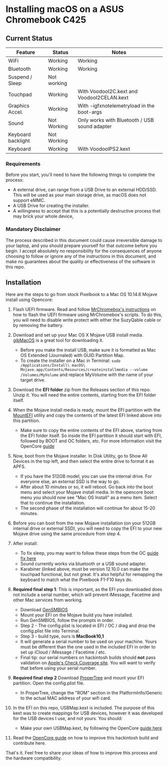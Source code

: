 # Installing macOS on a ASUS Chromebook C425


## Current Status


| Feature            | Status               | Notes                                                             |
|--------------------|----------------------|-------------------------------------------------------------------|
| WiFi               | Working              | Working                                                           |
| Bluetooth          | Working              | Working                                                           |
| Suspend / Sleep    | Not working          |                                                                   |
| Touchpad           | Working              | With VoodooI2C.kext and VoodooI2CELAN.kext                        |
| Graphics Accel.    | Working              | With -igfxnotelemetryload in the boot-args                        |
| Sound              | Not Working          | Only works with Bluetooth / USB sound adapter                     |
| Keyboard backlight | Not Working          |                                                                   |
| Keyboard           | Working              | With VoodoolPS2.kext                                              |


### Requirements

Before you start, you'll need to have the following things to complete the process:

- A external drive, can range from a USB Drive to an external HDD/SSD. This will be used as your main storage drive, as macOS does not support eMMC.
- A USB Drive for creating the installer.
- A willingness to accept that this is a potentially destructive process that may brick your whole device,

### Mandatory Disclaimer

The process described in this document could cause irreversible damage to your laptop, and
you should prepare yourself for that outcome before you begin. I accept absolutely no responsibility for the consequences of anyone choosing to follow or ignore any of the instructions in this document, and make no guarantees about the quality or effectiveness of the
software in this repo.

## Installation

Here are the steps to go from stock Pixelbook to a Mac OS 10.14.6 Mojave install using Opencore:

1. Flash UEFI firmware. Read and follow [MrChromebox's instructions](https://mrchromebox.tech) on how to flash the UEFI firmware using MrChromebox's scripts. To do this, you will need to disable write protect with either the SuzyQable cable or by removing the battery. 
2. Download and set up your Mac OS X Mojave USB install media. [gibMacOS](https://github.com/corpnewt/gibMacOS) is a great tool for downloading it. 
    - Before you make the install USB, make sure it is formatted as Mac OS Extended (Journaled) with GUID Partition Map.
    - To create the installer on a Mac in Terminal: `sudo /Applications/Install\ macOS\ Mojave.app/Contents/Resources/createinstallmedia --volume /Volumes/MyVolume` and replace MyVolume with the name of your target drive.

3. Download the **EFI folder** zip from the Releases section of this repo. Unzip it. You will need the entire contents, starting from the EFI folder itself.
    
4. When the Mojave install media is ready, mount the EFI partition with the [MountEFI](https://github.com/corpnewt/MountEFI) utility and copy the contents of the latest EFI linked above into this partition.
    - Make sure to copy the entire contents of the EFI above, starting from the EFI folder itself. So inside the EFI partition it should start with EFI, followed by BOOT and OC folders, etc. For more information visit the OpenCore [guide](https://dortania.github.io/OpenCore-Install-Guide/installer-guide/opencore-efi.html)
5. Now, boot from the Mojave installer. In Disk Utility, go to Show All Devices in the top left, and then select the entire drive to format it as APFS.
    - If you have the 512GB model, you can use the internal drive. For everyone else, an external SSD is the way to go.
    - After about 10 minutes or so, it will reboot. Go back into the boot menu and select your Mojave install media. In the opencore boot menu you should now see "Mac OS Install" as a menu item. Select that to continue the installation. 
    - The second phase of the installation will continue for about 15-20 minutes. 
   
6. Before you can boot from the new Mojave installation (on your 512GB internal drive or external SSD), you will need to copy the EFI to your new Mojave drive using the same procedure from step 4.  

7. After install: 
    - To fix sleep, you may want to follow these steps from the OC [guide fix here](https://dortania.github.io/OpenCore-Post-Install/universal/sleep.html#preparations)
    - Sound currently works via bluetooth or a USB sound adapter. 
    - Karabiner (linked above, must be version 12.10.0 can make the touchpad functional, but not great. It's also helpful for remapping the keyboard to match what the Pixelbook F1-F10 keys do.

8. **Required final step 1**: This is important, as the EFI you downloaded does not include a serial number, which will prevent iMessage, Facetime and other Mac services from working.
    - Download [GenSMBIOS](https://github.com/corpnewt/GenSMBIOS) 
    - Mount your EFI on the Mojave build you have installed. 
    - Run GenSMBIOS, follow the prompts in order. 
    - Step 2 - The config.plist is located in EFI / OC / drag and drop the config.plist file into Terminal.
    - Step 3 - build type, ours is **MacBook10,1** 
    - It will generate a serial number to be used on your machine. Yours must be different than the one used in the included EFI in order to set up iCloud / iMessage / Facetime / etc. 
    - Final tip: our serial numbers on hackintosh builds should **not** pass validation on [Apple's Check Coverage site](https://checkcoverage.apple.com/). You will want to verify that before using your serial number.

9. **Required final step 2** Download [ProperTree](https://github.com/corpnewt/ProperTree) and mount your EFI partition. Open the config.plist file.
    - In ProperTree, change the "ROM" section in the PlatformInfo/Generic to the actual MAC address of your wifi card. 

10. In the EFI on this repo, USBMap.kext is included. The purpose of this kext was to create mappings for USB devices, however it was developed for the USB devices I use, and not yours. You should: 
    - Make your own USBMap.kext, by following the OpenCore [guide here](https://dortania.github.io/OpenCore-Post-Install/usb/intel-mapping/intel.html)

11. Read the [OpenCore guide](https://dortania.github.io/OpenCore-Install-Guide/) on how to improve this hackintosh build and contribute here.

That's it. Feel free to share your ideas of how to improve this process and the hardware compatibility. 




